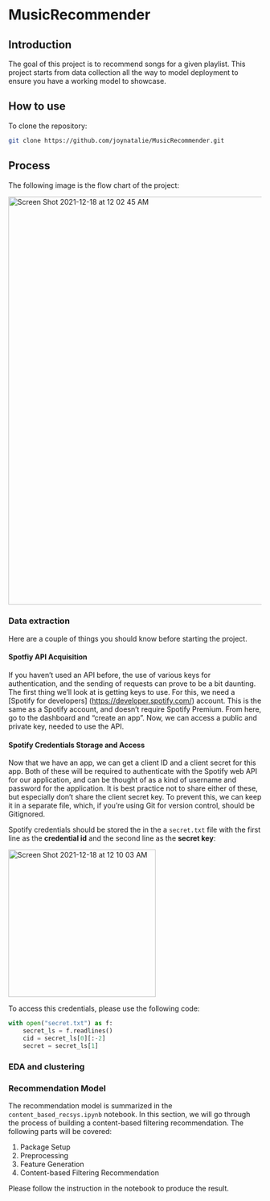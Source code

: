 # MusicRecommender
## Introduction

The goal of this project is to recommend songs for a given playlist. This project starts from data collection all the way to model deployment to ensure you have a working model to showcase.

## How to use

To clone the repository:
```sh
git clone https://github.com/joynatalie/MusicRecommender.git
```

## Process

The following image is the flow chart of the project:

<img width="810" alt="Screen Shot 2021-12-18 at 12 02 45 AM" src="https://user-images.githubusercontent.com/55577469/146573138-09798463-c9fe-45b9-adc3-f95556e30564.png">


### Data extraction

Here are a couple of things you should know before starting the project.

#### Spotfiy API Acquisition
If you haven’t used an API before, the use of various keys for authentication, and the sending of requests can prove to be a bit daunting. The first thing we’ll look at is getting keys to use. For this, we need a [Spotify for developers] (https://developer.spotify.com/) account. This is the same as a Spotify account, and doesn’t require Spotify Premium. From here, go to the dashboard and “create an app”. Now, we can access a public and private key, needed to use the API.

#### Spotify Credentials Storage and Access

Now that we have an app, we can get a client ID and a client secret for this app. Both of these will be required to authenticate with the Spotify web API for our application, and can be thought of as a kind of username and password for the application. It is best practice not to share either of these, but especially don’t share the client secret key. To prevent this, we can keep it in a separate file, which, if you’re using Git for version control, should be Gitignored.

Spotify credentials should be stored the in the a `secret.txt` file with the first line as the **credential id** and the second line as the **secret key**:

<img width="293" alt="Screen Shot 2021-12-18 at 12 10 03 AM" src="https://user-images.githubusercontent.com/55577469/146574104-804def73-54ec-449a-931c-86372d3a07a6.png">

To access this credentials, please use the following code:

```python
with open("secret.txt") as f:
    secret_ls = f.readlines()
    cid = secret_ls[0][:-2]
    secret = secret_ls[1]
```
### EDA and clustering

### Recommendation Model
The recommendation model is summarized in the `content_based_recsys.ipynb` notebook. In this section, we will go through the process of building a content-based filtering recommendation. The following parts will be covered:

1. Package Setup
2. Preprocessing
3. Feature Generation
4. Content-based Filtering Recommendation

Please follow the instruction in the notebook to produce the result.

